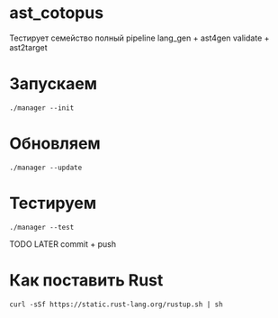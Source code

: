 # ast_cotopus
Тестирует семейство полный pipeline lang_gen + ast4gen validate + ast2target

# Запускаем

    ./manager --init

# Обновляем

    ./manager --update

# Тестируем

    ./manager --test

TODO LATER commit + push

# Как поставить Rust

    curl -sSf https://static.rust-lang.org/rustup.sh | sh

